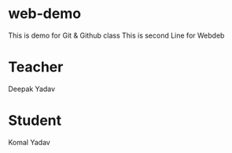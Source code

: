 # web-demo
This is demo for Git &amp; Github class
This is second Line for Webdeb

# Teacher 
Deepak Yadav

# Student 
Komal Yadav
